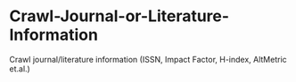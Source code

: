 # Crawl-Journal-or-Literature-Information
Crawl journal/literature information (ISSN, Impact Factor, H-index, AltMetric et.al.)
